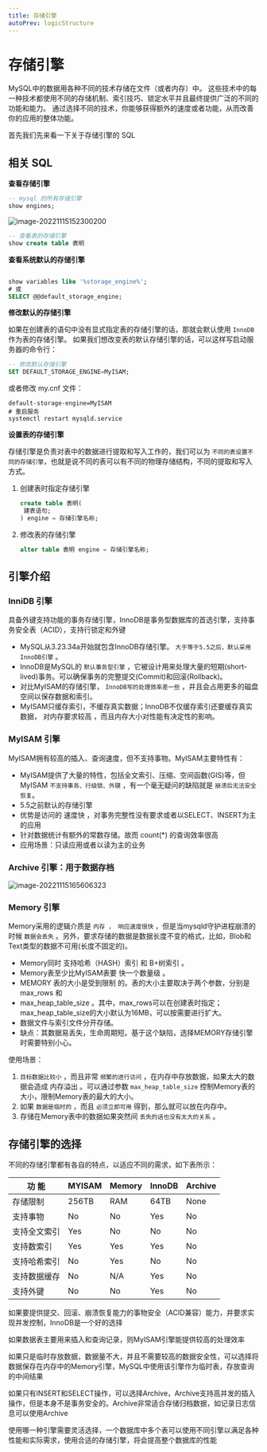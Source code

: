 ```yaml
---
title: 存储引擎
autoPrev: logicStructure
---
```

# 存储引擎

MySQL中的数据用各种不同的技术存储在文件（或者内存）中。
这些技术中的每一种技术都使用不同的存储机制、索引技巧、锁定水平并且最终提供广泛的不同的功能和能力。
通过选择不同的技术，你能够获得额外的速度或者功能，从而改善你的应用的整体功能。

首先我们先来看一下关于存储引擎的 SQL

## 相关 SQL

**查看存储引擎**

```sql
-- mysql 的所有存储引擎
show engines;
```

![image-20221115152300200](https://img.zxqs.top/20221115152309.png)

```sql
-- 查看表的存储引擎
show create table 表明
```


**查看系统默认的存储引擎**

```sql

show variables like '%storage_engine%';
# 或
SELECT @@default_storage_engine;
```

**修改默认的存储引擎**

如果在创建表的语句中没有显式指定表的存储引擎的话，那就会默认使用 `InnoDB` 作为表的存储引擎。
如果我们想改变表的默认存储引擎的话，可以这样写启动服务器的命令行：

```sql
-- 修改默认存储引擎
SET DEFAULT_STORAGE_ENGINE=MyISAM;
```
或者修改 my.cnf 文件：

```properties
default-storage-engine=MyISAM
# 重启服务
systemctl restart mysqld.service
```

**设置表的存储引擎**

存储引擎是负责对表中的数据进行提取和写入工作的，我们可以为 `不同的表设置不同的存储引擎`，也就是说不同的表可以有不同的物理存储结构，不同的提取和写入方式。

1. 创建表时指定存储引擎
   ```sql
   create table 表明(
    建表语句;
   ) engine = 存储引擎名称;
   ```

2. 修改表的存储引擎
   ```sql
   alter table 表明 engine = 存储引擎名称;
   ```

## 引擎介绍

### InniDB 引擎

具备外键支持功能的事务存储引擎，InnoDB是事务型数据库的首选引擎，支持事务安全表（ACID），支持行锁定和外键

* MySQL从3.23.34a开始就包含InnoDB存储引擎。 `大于等于5.5之后，默认采用InnoDB引擎` 。
* InnoDB是MySQL的 `默认事务型引擎` ，它被设计用来处理大量的短期(short-lived)事务。可以确保事务的完整提交(Commit)和回滚(Rollback)。
* 对比MyISAM的存储引擎， `InnoDB写的处理效率差一些` ，并且会占用更多的磁盘空间以保存数据和索引。
* MyISAM只缓存索引，不缓存真实数据；InnoDB不仅缓存索引还要缓存真实数据， 对内存要求较高 ，而且内存大小对性能有决定性的影响。

### MyISAM 引擎

MyISAM拥有较高的插入、查询速度，但不支持事物。MyISAM主要特性有：

* MyISAM提供了大量的特性，包括全文索引、压缩、空间函数(GIS)等，但MyISAM `不支持事务、行级锁、外键` ，有一个毫无疑问的缺陷就是 `崩溃后无法安全恢复`。
* 5.5之前默认的存储引擎
* 优势是访问的 速度快 ，对事务完整性没有要求或者以SELECT、INSERT为主的应用
* 针对数据统计有额外的常数存储。故而 count(*) 的查询效率很高
* 应用场景：只读应用或者以读为主的业务

### Archive 引擎：用于数据存档

![image-20221115165606323](https://img.zxqs.top/20221115165607.png)

### Memory 引擎

Memory采用的逻辑介质是 `内存 ， 响应速度很快` ，但是当mysqld守护进程崩溃的时候 `数据会丢失` 。另外，要求存储的数据是数据长度不变的格式，比如，Blob和Text类型的数据不可用(长度不固定的)。

* Memory同时 支持哈希（HASH）索引 和 B+树索引 。
* Memory表至少比MyISAM表要 快一个数量级 。
* MEMORY 表的大小是受到限制 的。表的大小主要取决于两个参数，分别是 max_rows 和
* max_heap_table_size 。其中，max_rows可以在创建表时指定；max_heap_table_size的大小默认为16MB，可以按需要进行扩大。
* 数据文件与索引文件分开存储。
* 缺点：其数据易丢失，生命周期短。基于这个缺陷，选择MEMORY存储引擎时需要特别小心。

使用场景：

1. `目标数据比较小` ，而且非常 `频繁的进行访问` ，在内存中存放数据，如果太大的数据会造成 内存溢出 。可以通过参数 `max_heap_table_size` 控制Memory表的大小，限制Memory表的最大的大小。
2. 如果 `数据是临时的` ，而且 `必须立即可用` 得到，那么就可以放在内存中。
3. 存储在Memory表中的数据如果突然间 `丢失的话也没有太大的关系` 。

## 存储引擎的选择

不同的存储引擎都有各自的特点，以适应不同的需求，如下表所示：

| **功 能**    | **MYISAM** | **Memory** | **InnoDB** | **Archive** |
| ------------ | ---------- | ---------- | ---------- | ----------- |
| 存储限制     | 256TB      | RAM        | 64TB       | None        |
| 支持事物     | No         | No         | Yes        | No          |
| 支持全文索引 | Yes        | No         | No         | No          |
| 支持数索引   | Yes        | Yes        | Yes        | No          |
| 支持哈希索引 | No         | Yes        | No         | No          |
| 支持数据缓存 | No         | N/A        | Yes        | No          |
| 支持外键     | No         | No         | Yes        | No          |

如果要提供提交、回滚、崩溃恢复能力的事物安全（ACID兼容）能力，并要求实现并发控制，InnoDB是一个好的选择

如果数据表主要用来插入和查询记录，则MyISAM引擎能提供较高的处理效率

如果只是临时存放数据，数据量不大，并且不需要较高的数据安全性，可以选择将数据保存在内存中的Memory引擎，MySQL中使用该引擎作为临时表，存放查询的中间结果

如果只有INSERT和SELECT操作，可以选择Archive，Archive支持高并发的插入操作，但是本身不是事务安全的。Archive非常适合存储归档数据，如记录日志信息可以使用Archive

使用哪一种引擎需要灵活选择，一个数据库中多个表可以使用不同引擎以满足各种性能和实际需求，使用合适的存储引擎，将会提高整个数据库的性能